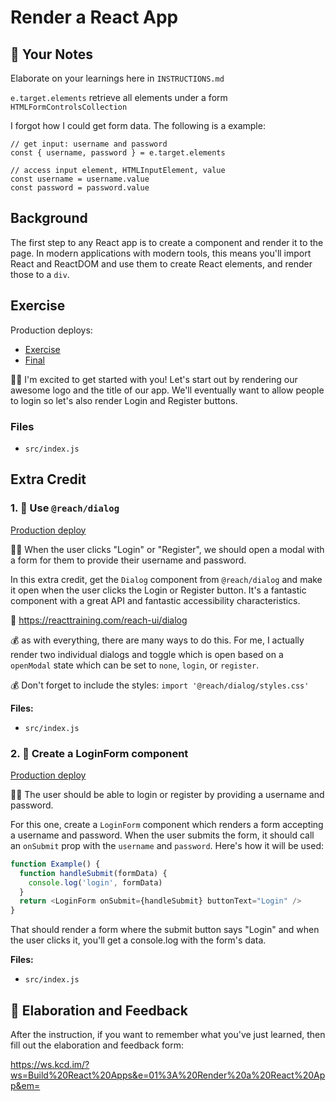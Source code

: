 # Render a React App

## 📝 Your Notes

Elaborate on your learnings here in `INSTRUCTIONS.md`

`e.target.elements` retrieve all elements under a form
`HTMLFormControlsCollection`

I forgot how I could get form data. The following is a example:

```
// get input: username and password
const { username, password } = e.target.elements

// access input element, HTMLInputElement, value
const username = username.value
const password = password.value
```

## Background

The first step to any React app is to create a component and render it to the
page. In modern applications with modern tools, this means you'll import React
and ReactDOM and use them to create React elements, and render those to a `div`.

## Exercise

Production deploys:

- [Exercise](https://exercises-01-bootstrap.bookshelf.lol/exercise)
- [Final](https://exercises-01-bootstrap.bookshelf.lol/)

👨‍💼 I'm excited to get started with you! Let's start out by rendering our awesome
logo and the title of our app. We'll eventually want to allow people to login so
let's also render Login and Register buttons.

### Files

- `src/index.js`

## Extra Credit

### 1. 💯 Use `@reach/dialog`

[Production deploy](https://exercises-01-bootstrap.bookshelf.lol/extra-1)

👨‍💼 When the user clicks "Login" or "Register", we should open a modal with a
form for them to provide their username and password.

In this extra credit, get the `Dialog` component from `@reach/dialog` and make
it open when the user clicks the Login or Register button. It's a fantastic
component with a great API and fantastic accessibility characteristics.

📜 https://reacttraining.com/reach-ui/dialog

💰 as with everything, there are many ways to do this. For me, I actually render
two individual dialogs and toggle which is open based on a `openModal` state
which can be set to `none`, `login`, or `register`.

💰 Don't forget to include the styles: `import '@reach/dialog/styles.css'`

**Files:**

- `src/index.js`

### 2. 💯 Create a LoginForm component

[Production deploy](https://exercises-01-bootstrap.bookshelf.lol/extra-2)

👨‍💼 The user should be able to login or register by providing a username and
password.

For this one, create a `LoginForm` component which renders a form accepting a
username and password. When the user submits the form, it should call an
`onSubmit` prop with the `username` and `password`. Here's how it will be used:

```javascript
function Example() {
  function handleSubmit(formData) {
    console.log('login', formData)
  }
  return <LoginForm onSubmit={handleSubmit} buttonText="Login" />
}
```

That should render a form where the submit button says "Login" and when the user
clicks it, you'll get a console.log with the form's data.

**Files:**

- `src/index.js`

## 🦉 Elaboration and Feedback

After the instruction, if you want to remember what you've just learned, then
fill out the elaboration and feedback form:

https://ws.kcd.im/?ws=Build%20React%20Apps&e=01%3A%20Render%20a%20React%20App&em=
